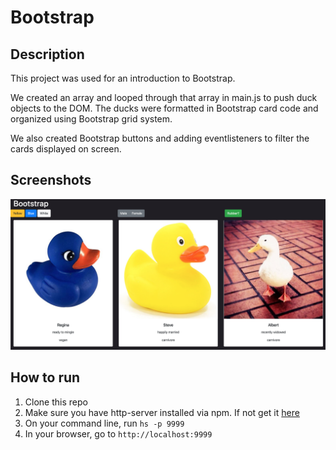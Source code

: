 # Bootstrap

## Description
This project was used for an introduction to Bootstrap.

We created an array and looped through that array in main.js to push duck objects to the DOM. The ducks were formatted in Bootstrap card code and organized using Bootstrap grid system. 


We also created Bootstrap buttons and adding eventlisteners to filter the cards displayed on screen.


## Screenshots
![main project view](./Screenshots/mainView.png)


## How to run
1. Clone this repo
1. Make sure you have http-server installed via npm. If not get it [here](https://www.npmjs.com/package/http-server)
1. On your command line, run `hs -p 9999`
1. In your browser, go to `http://localhost:9999`
